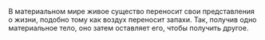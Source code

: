 В материальном мире живое существо переносит свои представления о жизни, подобно тому как воздух переносит запахи. Так, получив одно материальное тело, оно затем оставляет его, чтобы получить другое.